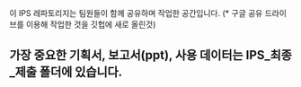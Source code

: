 이 IPS 레파토리지는 팀원들이 함께 공유하며 작업한 공간입니다. (* 구글 공유 드라이브를 이용해 작업한 것을 깃헙에 새로 올린것)  
## 가장 중요한 기획서, 보고서(ppt), 사용 데이터는 **IPS_최종_제출 폴더**에 있습니다.
